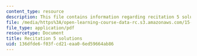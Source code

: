 ```yaml
---
content_type: resource
description: This file contains information regarding recitation 5 solutions.
file: /media/https%3A/open-learning-course-data-rc.s3.amazonaws.com/15-053-optimization-methods-in-management-science-spring-2013/136dfde6f03fcd21eaa06ed59664ab86_MIT15_053S13_rec05sol.pdf
file_type: application/pdf
resourcetype: Document
title: Recitation 5 solutions
uid: 136dfde6-f03f-cd21-eaa0-6ed59664ab86
---
```

